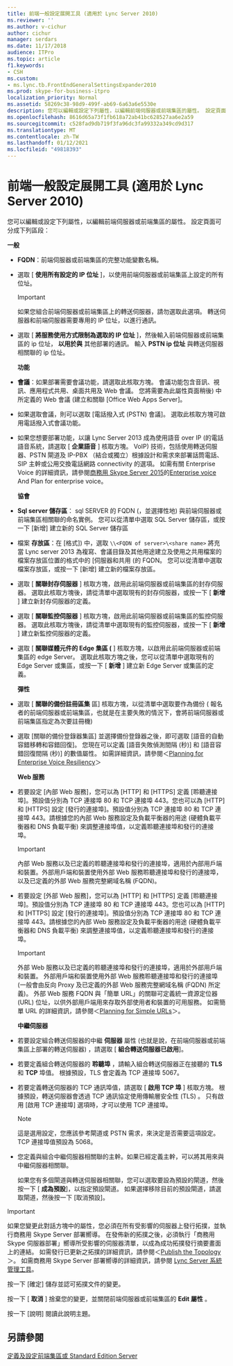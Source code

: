 ```yaml
---
title: 前端一般設定展開工具 (適用於 Lync Server 2010)
ms.reviewer: ''
ms.author: v-cichur
author: cichur
manager: serdars
ms.date: 11/17/2018
audience: ITPro
ms.topic: article
f1.keywords:
- CSH
ms.custom:
- ms.lync.tb.FrontEndGeneralSettingsExpander2010
ms.prod: skype-for-business-itpro
localization_priority: Normal
ms.assetid: 58269c38-98d9-499f-ab69-6a63a6e5530e
description: 您可以編輯或設定下列屬性，以編輯前端伺服器或前端集區的屬性。 設定頁面可分成下列區段：
ms.openlocfilehash: 8616d65a73f1fb618a72ab41bc628527aa6e2a59
ms.sourcegitcommit: c528fad9db719f3fa96dc3fa99332a349cd9d317
ms.translationtype: MT
ms.contentlocale: zh-TW
ms.lasthandoff: 01/12/2021
ms.locfileid: "49818393"
---
```

# <a name="front-end-general-settings-expander-for-lync-server-2010"></a>前端一般設定展開工具 (適用於 Lync Server 2010)

您可以編輯或設定下列屬性，以編輯前端伺服器或前端集區的屬性。 設定頁面可分成下列區段：

 **一般**

- **FQDN**：前端伺服器或前端集區的完整功能變數名稱。

- 選取 [ **使用所有設定的 IP 位址** ]，以使用前端伺服器或前端集區上設定的所有位址。

    > [!IMPORTANT]
    > 如果您組合前端伺服器或前端集區上的轉送伺服器，請勿選取此選項。 轉送伺服器和前端伺服器需要專用的 IP 位址，以進行通訊。

- 選取 [ **將服務使用方式限制為選取的 IP 位址** ]，然後輸入前端伺服器或前端集區的 ip 位址， **以用於與** 其他部署的通訊。 輸入 **PSTN ip 位址** 與轉送伺服器相關聯的 ip 位址。

    **功能**

- **會議**：如果部署需要會議功能，請選取此核取方塊。 會議功能包含音訊、視訊、應用程式共用、桌面共用及 Web 會議。 您將需要為此屬性頁面稍後) 中所定義的 Web 會議 (建立和關聯 [Office Web Apps Server]。

- 如果選取會議，則可以選取 [電話撥入式 (PSTN) 會議]。 選取此核取方塊可啟用電話撥入式會議功能。

- 如果您想要部署功能，以讓 Lync Server 2013 成為使用語音 over IP (的電話語音系統，請選取 [ **企業語音** ] 核取方塊。 VoIP) 技術，包括使用轉送伺服器、PSTN 閘道及 IP-PBX （結合或獨立）根據設計和需求來部署話筒電話、SIP 主幹或公用交換電話網路 connectivity 的選項。 如需有關 Enterprise Voice 的詳細資訊，請參閱[商務用 Skype Server 2015](../../plan-your-deployment/enterprise-voice-solution/enterprise-voice.md)的[Enterprise voice](https://technet.microsoft.com/library/c9da8099-6f4f-4346-ac67-f041bb96072c.aspx) And Plan for enterprise voice。

    **協會**

- **Sql server 儲存區**： sql SERVER 的 FQDN (，並選擇性地) 與前端伺服器或前端集區相關聯的命名實例。 您可以從清單中選取 SQL Server 儲存區，或按一下 [新增] 建立新的 SQL Server 儲存區

- 檔案 **存放區**：在 [格式]) 中，選取 `\\<FQDN of server>\<share name>` 將充當 Lync server 2013 為複寫、會議目錄及其他用途建立及使用之共用檔案的檔案存放區位置的格式中的 [伺服器和共用 (的 FQDN。 您可以從清單中選取檔案存放區，或按一下 [新增] 建立新的檔案存放區。

- 選取 [ **關聯封存伺服器** ] 核取方塊，啟用此前端伺服器或前端集區的封存伺服器。 選取此核取方塊後，請從清單中選取現有的封存伺服器，或按一下 [ **新增** ] 建立新封存伺服器的定義。

- 選取 [ **關聯監控伺服器** ] 核取方塊，啟用此前端伺服器或前端集區的監控伺服器。 選取此核取方塊後，請從清單中選取現有的監控伺服器，或按一下 [ **新增** ] 建立新監控伺服器的定義。

- 選取 [ **關聯媒體元件的 Edge 集區 (** ] 核取方塊，以啟用此前端伺服器或前端集區的 edge Server。 選取此核取方塊之後，您可以從清單中選取現有的 Edge Server 或集區，或按一下 [ **新增** ] 建立新 Edge Server 或集區的定義。

  **彈性**

- 選取 [ **關聯的備份註冊區集** 區] 核取方塊，以從清單中選取要作為備份 ( 報名者的前端伺服器或前端集區，也就是在主要失敗的情況下，會將前端伺服器或前端集區指定為次要註冊機) 

- 選取 [關聯的備份登錄器集區] 並選擇備份登錄器之後，即可選取 [語音的自動容錯移轉和容錯回復]。 您現在可以定義 [語音失敗偵測間隔 (秒)] 和 [語音容錯回復間隔 (秒)] 的數值屬性。 如需詳細資訊，請參閱＜[Planning for Enterprise Voice Resiliency](https://technet.microsoft.com/library/ca116700-1055-4ca5-9b87-4c7f380c3655.aspx)＞

  **Web 服務**

- 若要設定 [內部 Web 服務]，您可以為 [HTTP] 和 [HTTPS] 定義 [聆聽連接埠]。預設值分別為 TCP 連接埠 80 和 TCP 連接埠 443。您也可以為 [HTTP] 和 [HTTPS] 設定 [發行的連接埠]。預設值分別為 TCP 連接埠 80 和 TCP 連接埠 443。請根據您的內部 Web 服務設定及負載平衡器的用途 (硬體負載平衡器和 DNS 負載平衡) 來調整連接埠值，以定義聆聽連接埠和發行的連接埠。

    > [!IMPORTANT]
    > 內部 Web 服務以及已定義的聆聽連接埠和發行的連接埠，適用於內部用戶端和裝置。外部用戶端和裝置使用外部 Web 服務聆聽連接埠和發行的連接埠，以及已定義的外部 Web 服務完整網域名稱 (FQDN)。

- 若要設定 [外部 Web 服務]，您可以為 [HTTP] 和 [HTTPS] 定義 [聆聽連接埠]。預設值分別為 TCP 連接埠 80 和 TCP 連接埠 443。您也可以為 [HTTP] 和 [HTTPS] 設定 [發行的連接埠]。預設值分別為 TCP 連接埠 80 和 TCP 連接埠 443。請根據您的內部 Web 服務設定及負載平衡器的用途 (硬體負載平衡器和 DNS 負載平衡) 來調整連接埠值，以定義聆聽連接埠和發行的連接埠。

    > [!IMPORTANT]
    > 外部 Web 服務以及已定義的聆聽連接埠和發行的連接埠，適用於外部用戶端和裝置。 外部用戶端和裝置使用外部 Web 服務聆聽連接埠和發行的連接埠 (一般會由反向 Proxy 及已定義的外部 Web 服務完整網域名稱 (FQDN) 所定義)。 外部 Web 服務 FQDN 與「簡單 URL」的關聯可定義統一資源定位器 (URL) 位址，以供外部用戶端用來存取外部使用者和裝置的可用服務。 如需簡單 URL 的詳細資訊，請參閱＜[Planning for Simple URLs](https://technet.microsoft.com/library/20e4f4b6-b7ff-4297-b00d-d1211ee800ac.aspx)＞。

  **中繼伺服器**

- 若要設定組合轉送伺服器的中繼 **伺服器** 屬性 (也就是說，在前端伺服器或前端集區上部署的轉送伺服器) ，請選取 [ **組合轉送伺服器已啟用**]。

- 若要定義組合轉送伺服器的 **聆聽埠** ，請輸入組合轉送伺服器正在接聽的 **TLS** 和 **TCP** 埠值。 根據預設，TLS 會定義為 TCP 連接埠 5067。

- 若要定義轉送伺服器的 TCP 通訊埠值，請選取 [ **啟用 TCP 埠** ] 核取方塊。 根據預設，轉送伺服器會透過 TCP 通訊協定使用傳輸層安全性 (TLS) 。 只有啟用 [啟用 TCP 連接埠] 選項時，才可以使用 TCP 連接埠。

    > [!NOTE]
    > 這是選用設定，您應該參考閘道或 PSTN 需求，來決定是否需要這項設定。TCP 連接埠值預設為 5068。

- 您定義與組合中繼伺服器相關聯的主幹。如果已經定義主幹，可以將其用來與中繼伺服器相關聯。

    如果您有多個閘道與轉送伺服器相關聯，您可以選取要設為預設的閘道，然後按一下 [ **成為預設**]，以指定預設閘道。 如果選擇移除目前的預設閘道，請選取閘道，然後按一下 [取消預設]。

> [!IMPORTANT]
> 如果您變更此對話方塊中的屬性，您必須在所有受影響的伺服器上發行拓撲，並執行商務用 Skype Server 部署嚮導。 在發佈新的拓撲之後，必須執行「商務用 Skype 伺服器部署」嚮導所受影響的伺服器清單，以成為成功拓撲發行摘要畫面上的連結。 如需發行已更新之拓撲的詳細資訊，請參閱＜[Publish the Topology](https://technet.microsoft.com/library/3b5a744b-b3a8-4538-a55e-e2e4f72dff47.aspx)＞。 如需商務用 Skype Server 部署嚮導的詳細資訊，請參閱 [Lync Server 系統管理工具](https://technet.microsoft.com/library/9b006f93-4f3d-461d-89b8-e80a34fdb3c5.aspx)。

按一下 [確定] 儲存並認可拓撲文件的變更。

按一下 [ **取消** ] 捨棄您的變更，並關閉前端伺服器或前端集區的 **Edit 屬性** 。

按一下 [說明] 閱讀此說明主題。

## <a name="see-also"></a>另請參閱

[定義及設定前端集區或 Standard Edition Server](https://technet.microsoft.com/library/713fc263-23dd-414a-b001-82932e4fe966.aspx)
